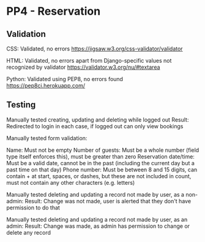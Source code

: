 # PP4 - Reservation

## Validation

CSS:
Validated, no errors
https://jigsaw.w3.org/css-validator/validator

HTML:
Validated, no errors apart from Django-specific values not recognized by validator
https://validator.w3.org/nu/#textarea

Python:
Validated using PEP8, no errors found
https://pep8ci.herokuapp.com/


## Testing

Manually tested creating, updating and deleting while logged out
Result: Redirected to login in each case, if logged out can only view bookings

Manually tested form validation:

Name: Must not be empty
Number of guests: Must be a whole number (field type itself enforces this), must be greater than zero
Reservation date/time: Must be a valid date, cannot be in the past (including the current day but a past time on that day)
Phone number: Must be between 8 and 15 digits, can contain + at start, spaces, or dashes, but these are not included in count, must not contain any other characters (e.g. letters)

Manually tested deleting and updating a record not made by user, as a non-admin:
Result: Change was not made, user is alerted that they don't have permission to do that

Manually tested deleting and updating a record not made by user, as an admin:
Result: Change was made, as admin has permission to change or delete any record
